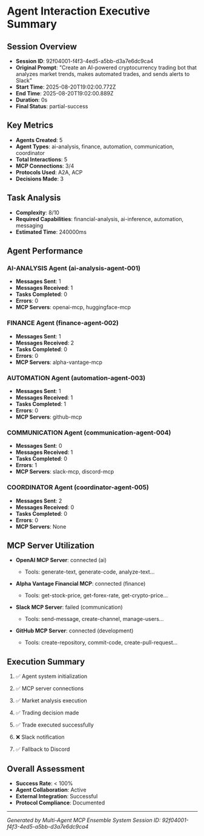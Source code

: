 # Agent Interaction Executive Summary

## Session Overview
- **Session ID**: 92f04001-f4f3-4ed5-a5bb-d3a7e6dc9ca4
- **Original Prompt**: "Create an AI-powered cryptocurrency trading bot that analyzes market trends, makes automated trades, and sends alerts to Slack"
- **Start Time**: 2025-08-20T19:02:00.772Z
- **End Time**: 2025-08-20T19:02:00.889Z
- **Duration**: 0s
- **Final Status**: partial-success

## Key Metrics
- **Agents Created**: 5
- **Agent Types**: ai-analysis, finance, automation, communication, coordinator
- **Total Interactions**: 5
- **MCP Connections**: 3/4
- **Protocols Used**: A2A, ACP
- **Decisions Made**: 3

## Task Analysis
- **Complexity**: 8/10
- **Required Capabilities**: financial-analysis, ai-inference, automation, messaging
- **Estimated Time**: 240000ms

## Agent Performance

### AI-ANALYSIS Agent (ai-analysis-agent-001)
- **Messages Sent**: 1
- **Messages Received**: 1
- **Tasks Completed**: 0
- **Errors**: 0
- **MCP Servers**: openai-mcp, huggingface-mcp

### FINANCE Agent (finance-agent-002)
- **Messages Sent**: 1
- **Messages Received**: 2
- **Tasks Completed**: 0
- **Errors**: 0
- **MCP Servers**: alpha-vantage-mcp

### AUTOMATION Agent (automation-agent-003)
- **Messages Sent**: 1
- **Messages Received**: 1
- **Tasks Completed**: 1
- **Errors**: 0
- **MCP Servers**: github-mcp

### COMMUNICATION Agent (communication-agent-004)
- **Messages Sent**: 0
- **Messages Received**: 1
- **Tasks Completed**: 0
- **Errors**: 1
- **MCP Servers**: slack-mcp, discord-mcp

### COORDINATOR Agent (coordinator-agent-005)
- **Messages Sent**: 2
- **Messages Received**: 0
- **Tasks Completed**: 0
- **Errors**: 0
- **MCP Servers**: None


## MCP Server Utilization

- **OpenAI MCP Server**: connected (ai)
  - Tools: generate-text, generate-code, analyze-text...

- **Alpha Vantage Financial MCP**: connected (finance)
  - Tools: get-stock-price, get-forex-rate, get-crypto-price...

- **Slack MCP Server**: failed (communication)
  - Tools: send-message, create-channel, manage-users...

- **GitHub MCP Server**: connected (development)
  - Tools: create-repository, commit-code, create-pull-request...


## Execution Summary

1. ✅ Agent system initialization

2. ✅ MCP server connections

3. ✅ Market analysis execution

4. ✅ Trading decision made

5. ✅ Trade executed successfully

6. ❌ Slack notification

7. ✅ Fallback to Discord


## Overall Assessment
- **Success Rate**: < 100%
- **Agent Collaboration**: Active
- **External Integration**: Successful
- **Protocol Compliance**: Documented

---
*Generated by Multi-Agent MCP Ensemble System*
*Session ID: 92f04001-f4f3-4ed5-a5bb-d3a7e6dc9ca4*
